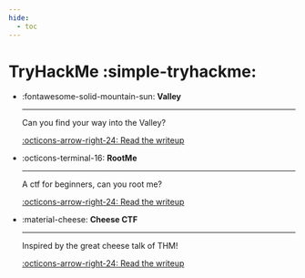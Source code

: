 ```yaml
---
hide:
  - toc
---
```


# TryHackMe :simple-tryhackme:

<div class="grid cards" markdown>

-   :fontawesome-solid-mountain-sun: __Valley__

    ---

    Can you find your way into the Valley?

    [:octicons-arrow-right-24: Read the writeup](valley/README.md)

-   :octicons-terminal-16: __RootMe__

    ---

    A ctf for beginners, can you root me?

    [:octicons-arrow-right-24: Read the writeup](valley/README.md)

-   :material-cheese: __Cheese CTF__

    ---

    Inspired by the great cheese talk of THM!

    [:octicons-arrow-right-24: Read the writeup](valley/README.md)

</div>